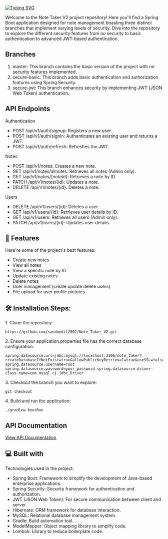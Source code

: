 <a href="https://git.io/typing-svg"><img src="https://readme-typing-svg.herokuapp.com?font=Fira+Code&weight=600&size=50&pause=1000&center=true&vCenter=true&width=835&height=70&lines=Note+Taker+V2" alt="Typing SVG" /></a>

<p id="description">Welcome to the Note Taker V2 project repository! Here you'll find a Spring Boot application designed for note management boasting three distinct branches that implement varying levels of security. Dive into the repository to explore the different security features from no security to basic authentication to advanced JWT-based authentication.</p>

<h2>Branches</h2>

  1) master: This branch contains the basic version of the project with no security features implemented.
  2) secure-basic: This branch adds basic authentication and authorization features using Spring Security.
  3) secure-jwt: This branch enhances security by implementing JWT (JSON Web Token) authentication.

<h2>API Endpoints</h2> 

  Authentication
  
  * POST /api/v1/auth/signup: Registers a new user.
  * POST /api/v1/auth/signin: Authenticates an existing user and returns a JWT.
  * POST /api/v1/auth/refresh: Refreshes the JWT.

  Notes

  * POST /api/v1/notes: Creates a new note.
  * GET /api/v1/notes/allnotes: Retrieves all notes (Admin only).
  * GET /api/v1/notes/{noteId}: Retrieves a note by ID.
  * PATCH /api/v1/notes/{id}: Updates a note.
  * DELETE /api/v1/notes/{id}: Deletes a note.

  Users

  * DELETE /api/v1/users/{id}: Deletes a user.
  * GET /api/v1/users/{id}: Retrieves user details by ID.
  * GET /api/v1/users: Retrieves all users (Admin only).
  * PATCH /api/v1/users/{id}: Updates user details.
    
  
<h2>🧐 Features</h2>

Here're some of the project's best features:

*   Create new notes
*   View all notes
*   View a specific note by ID
*   Update existing notes
*   Delete notes
*   User management (create update delete users)
*   File upload for user profile pictures

<h2>🛠️ Installation Steps:</h2>

<p>1. Clone the repository:</p>

```
https://github.com/sandundil2002/Note_Taker_V2.git
```

<p>2. Ensure your application.properties file has the correct database configuration:</p>

```
spring.datasource.url=jdbc:mysql://localhost:3306/note_taker?createDatabaseIfNotExist=true&allowPublicKeyRetrieval=true&useSSL=false spring.datasource.username=root spring.datasource.password=your_password spring.datasource.driver-class-name=com.mysql.cj.jdbc.Driver
```

<p>3. Checkout the branch you want to explore:</p>

```
git checkout 
```

<p>4. Build and run the application:</p>

```
./gradlew bootRun
```

<h2>API Documentation</h2>

<a href="https://documenter.getpostman.com/view/35384990/2sAXxV4p5W" >View API Documentation</a>
  
  
<h2>💻 Built with</h2>

Technologies used in the project:

*   Spring Boot: Framework to simplify the development of Java-based enterprise applications.
*   Spring Security: Security framework for authentication and authorization.
*   JWT (JSON Web Token): For secure communication between client and server.
*   Hibernate: ORM framework for database interaction.
*   MySQL: Relational database management system.
*   Gradle: Build automation tool.
*   ModelMapper: Object mapping library to simplify code.
*   Lombok: Library to reduce boilerplate code.
